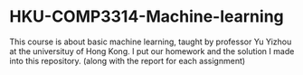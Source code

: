 # HKU-COMP3314-Machine-learning
This course is about basic machine learning, taught by professor Yu Yizhou at the universituy of Hong Kong. I put our homework and the solution I made into this repository. (along with the report for each assignment)

